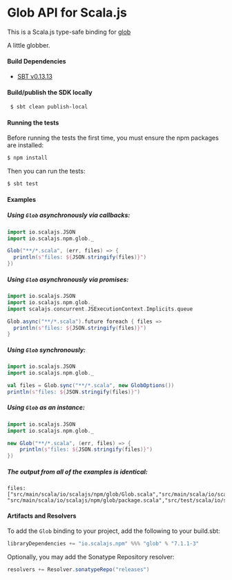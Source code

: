 Glob API for Scala.js
================================
This is a Scala.js type-safe binding for [glob](https://www.npmjs.com/package/glob)

A little globber.

#### Build Dependencies

* [SBT v0.13.13](http://www.scala-sbt.org/download.html)

#### Build/publish the SDK locally

```bash
 $ sbt clean publish-local
```

#### Running the tests

Before running the tests the first time, you must ensure the npm packages are installed:

```bash
$ npm install
```

Then you can run the tests:

```bash
$ sbt test
```

#### Examples

##### Using `Glob` asynchronously via callbacks:

```scala
import io.scalajs.JSON
import io.scalajs.npm.glob._

Glob("**/*.scala", (err, files) => {
  println(s"files: ${JSON.stringify(files)}")
})
```

##### Using `Glob` asynchronously via promises:

```scala
import io.scalajs.JSON
import io.scalajs.npm.glob._
import scalajs.concurrent.JSExecutionContext.Implicits.queue

Glob.async("**/*.scala").future foreach { files =>
  println(s"files: ${JSON.stringify(files)}")
}
```

##### Using `Glob` synchronously:

```scala
import io.scalajs.JSON
import io.scalajs.npm.glob._

val files = Glob.sync("**/*.scala", new GlobOptions())
println(s"files: ${JSON.stringify(files)}")
```

##### Using `Glob` as an instance:

```scala
import io.scalajs.JSON
import io.scalajs.npm.glob._

new Glob("**/*.scala", (err, files) => {
    println(s"files: ${JSON.stringify(files)}")
})
```

##### The output from all of the examples is identical:

```text
files: ["src/main/scala/io/scalajs/npm/glob/Glob.scala","src/main/scala/io/scalajs/npm/glob/GlobOptions.scala",
"src/main/scala/io/scalajs/npm/glob/package.scala","src/test/scala/io/scalajs/npm/glob/GlobTest.scala"]
```

#### Artifacts and Resolvers

To add the `Glob` binding to your project, add the following to your build.sbt:  

```sbt
libraryDependencies += "io.scalajs.npm" %%% "glob" % "7.1.1-3"
```

Optionally, you may add the Sonatype Repository resolver:

```sbt   
resolvers += Resolver.sonatypeRepo("releases") 
```